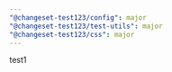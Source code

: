 ```yaml
---
"@changeset-test123/config": major
"@changeset-test123/test-utils": major
"@changeset-test123/css": major
---
```


test1
